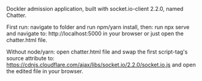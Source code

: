 Dockler admission application, built with socket.io-client 2.2.0, named Chatter.

First run: navigate to folder and run npm/yarn install,
then: run npx serve and navigate to: http://localhost:5000 in your browser or just open the chatter.html file.

Without node/yarn:
open chatter.html file and swap the first script-tag's source attribute to: https://cdnjs.cloudflare.com/ajax/libs/socket.io/2.2.0/socket.io.js and open the edited file in your browser.
